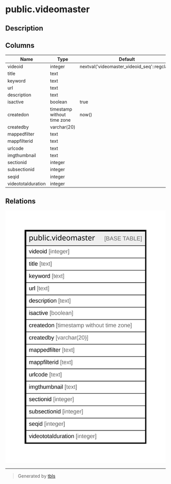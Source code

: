 # public.videomaster

## Description

## Columns

| Name | Type | Default | Nullable | Children | Parents | Comment |
| ---- | ---- | ------- | -------- | -------- | ------- | ------- |
| videoid | integer | nextval('videomaster_videoid_seq'::regclass) | false |  |  |  |
| title | text |  | true |  |  |  |
| keyword | text |  | true |  |  |  |
| url | text |  | true |  |  |  |
| description | text |  | true |  |  |  |
| isactive | boolean | true | true |  |  |  |
| createdon | timestamp without time zone | now() | true |  |  |  |
| createdby | varchar(20) |  | true |  |  |  |
| mappedfilter | text |  | true |  |  |  |
| mappfilterid | text |  | true |  |  |  |
| urlcode | text |  | true |  |  |  |
| imgthumbnail | text |  | true |  |  |  |
| sectionid | integer |  | true |  |  |  |
| subsectionid | integer |  | true |  |  |  |
| seqid | integer |  | true |  |  |  |
| videototalduration | integer |  | true |  |  |  |

## Relations

![er](public.videomaster.svg)

---

> Generated by [tbls](https://github.com/k1LoW/tbls)
